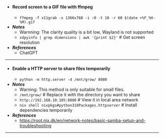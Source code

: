 - #### Record screen to a GIF file with ffmpeg
    - `ffmpeg -f x11grab -s 1366x768 -i :0 -t 10 -r 60 $(date +%F_%H-%M).gif`
- ***Notes***
    - Warnning: The clarity quality is a bit low, Wayland is not supported
    - `xdpyinfo | grep dimensions | awk '{print $2}'` # Get screen resolution
- ***References***
    - ChatGPT
- ---
- #### Enable a HTTP server to share files temporarily
    - `python -m http.server -d /mnt/grow/ 8080`
- ***Notes***
    - Warning: This method is only suitable for small files.
    - `/mnt/grow/` # Replace it with the directory you want to share
    - `http://192.168.10.105:8080` # View it in local area network
    - `nix shell nixpkgs#python310Packages.httpserver` # Install dependencies temporarily
- ***References***
    - https://root.nix.dk/en/network-notes/basic-samba-setup-and-troubleshooting
- ---
